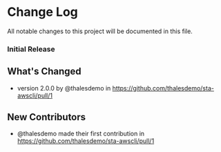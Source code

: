 # Change Log
All notable changes to this project will be documented in this file.

### Initial Release

## What's Changed
* version 2.0.0 by @thalesdemo in https://github.com/thalesdemo/sta-awscli/pull/1

## New Contributors
* @thalesdemo made their first contribution in https://github.com/thalesdemo/sta-awscli/pull/1
